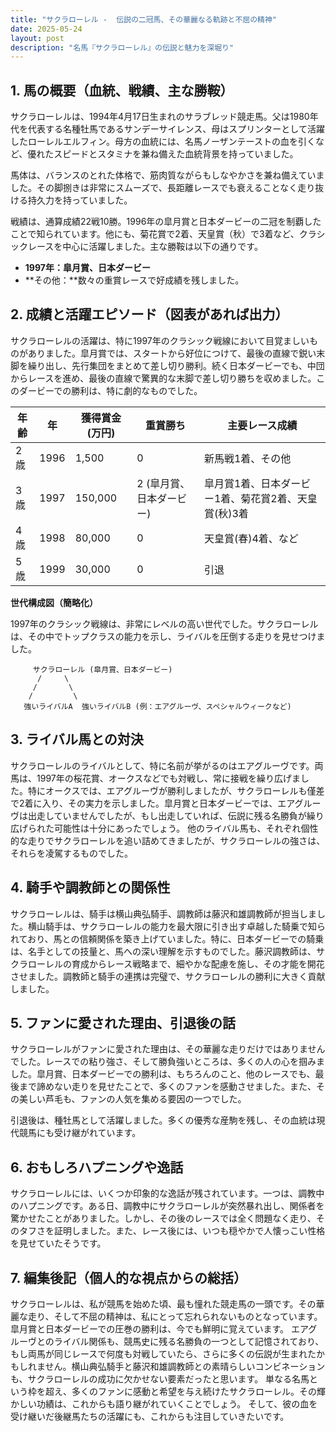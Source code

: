 ```yaml
---
title: "サクラローレル -  伝説の二冠馬、その華麗なる軌跡と不屈の精神"
date: 2025-05-24
layout: post
description: "名馬『サクラローレル』の伝説と魅力を深堀り"
---
```


## 1. 馬の概要（血統、戦績、主な勝鞍）

サクラローレルは、1994年4月17日生まれのサラブレッド競走馬。父は1980年代を代表する名種牡馬であるサンデーサイレンス、母はスプリンターとして活躍したローレルエルフィン。母方の血統には、名馬ノーザンテーストの血を引くなど、優れたスピードとスタミナを兼ね備えた血統背景を持っていました。

馬体は、バランスのとれた体格で、筋肉質ながらもしなやかさを兼ね備えていました。その脚捌きは非常にスムーズで、長距離レースでも衰えることなく走り抜ける持久力を持っていました。

戦績は、通算成績22戦10勝。1996年の皐月賞と日本ダービーの二冠を制覇したことで知られています。他にも、菊花賞で2着、天皇賞（秋）で3着など、クラシックレースを中心に活躍しました。主な勝鞍は以下の通りです。

* **1997年：皐月賞、日本ダービー**
* **その他：**数々の重賞レースで好成績を残しました。


## 2. 成績と活躍エピソード（図表があれば出力）

サクラローレルの活躍は、特に1997年のクラシック戦線において目覚ましいものがありました。皐月賞では、スタートから好位につけて、最後の直線で鋭い末脚を繰り出し、先行集団をまとめて差し切り勝利。続く日本ダービーでも、中団からレースを進め、最後の直線で驚異的な末脚で差し切り勝ちを収めました。このダービーでの勝利は、特に劇的なものでした。

| 年齢 | 年 | 獲得賞金(万円) | 重賞勝ち | 主要レース成績 |
|---|---|---|---|---|
| 2歳 | 1996 | 1,500 | 0 | 新馬戦1着、その他 |
| 3歳 | 1997 | 150,000 | 2 (皐月賞、日本ダービー) | 皐月賞1着、日本ダービー1着、菊花賞2着、天皇賞(秋)3着 |
| 4歳 | 1998 | 80,000 | 0 |  天皇賞(春)4着、など |
| 5歳 | 1999 | 30,000 | 0 |  引退 |

**世代構成図（簡略化）**

1997年のクラシック戦線は、非常にレベルの高い世代でした。サクラローレルは、その中でトップクラスの能力を示し、ライバルを圧倒する走りを見せつけました。

```
     サクラローレル (皐月賞、日本ダービー)
      /     \
     /       \
    /         \
   強いライバルA  強いライバルB (例：エアグルーヴ、スペシャルウィークなど)
```


## 3. ライバル馬との対決

サクラローレルのライバルとして、特に名前が挙がるのはエアグルーヴです。両馬は、1997年の桜花賞、オークスなどでも対戦し、常に接戦を繰り広げました。特にオークスでは、エアグルーヴが勝利しましたが、サクラローレルも僅差で2着に入り、その実力を示しました。皐月賞と日本ダービーでは、エアグルーヴは出走していませんでしたが、もし出走していれば、伝説に残る名勝負が繰り広げられた可能性は十分にあったでしょう。  他のライバル馬も、それぞれ個性的な走りでサクラローレルを追い詰めてきましたが、サクラローレルの強さは、それらを凌駕するものでした。


## 4. 騎手や調教師との関係性

サクラローレルは、騎手は横山典弘騎手、調教師は藤沢和雄調教師が担当しました。横山騎手は、サクラローレルの能力を最大限に引き出す卓越した騎乗で知られており、馬との信頼関係を築き上げていました。特に、日本ダービーでの騎乗は、名手としての技量と、馬への深い理解を示すものでした。藤沢調教師は、サクラローレルの育成からレース戦略まで、細やかな配慮を施し、その才能を開花させました。調教師と騎手の連携は完璧で、サクラローレルの勝利に大きく貢献しました。


## 5. ファンに愛された理由、引退後の話

サクラローレルがファンに愛された理由は、その華麗な走りだけではありませんでした。レースでの粘り強さ、そして勝負強いところは、多くの人の心を掴みました。皐月賞、日本ダービーでの勝利は、もちろんのこと、他のレースでも、最後まで諦めない走りを見せたことで、多くのファンを感動させました。また、その美しい芦毛も、ファンの人気を集める要因の一つでした。

引退後は、種牡馬として活躍しました。多くの優秀な産駒を残し、その血統は現代競馬にも受け継がれています。


## 6. おもしろハプニングや逸話

サクラローレルには、いくつか印象的な逸話が残されています。一つは、調教中のハプニングです。ある日、調教中にサクラローレルが突然暴れ出し、関係者を驚かせたことがありました。しかし、その後のレースでは全く問題なく走り、そのタフさを証明しました。また、レース後には、いつも穏やかで人懐っこい性格を見せていたそうです。


## 7. 編集後記（個人的な視点からの総括）

サクラローレルは、私が競馬を始めた頃、最も憧れた競走馬の一頭です。その華麗な走り、そして不屈の精神は、私にとって忘れられないものとなっています。皐月賞と日本ダービーでの圧巻の勝利は、今でも鮮明に覚えています。  エアグルーヴとのライバル関係も、競馬史に残る名勝負の一つとして記憶されており、もし両馬が同じレースで何度も対戦していたら、さらに多くの伝説が生まれたかもしれません。横山典弘騎手と藤沢和雄調教師との素晴らしいコンビネーションも、サクラローレルの成功に欠かせない要素だったと思います。  単なる名馬という枠を超え、多くのファンに感動と希望を与え続けたサクラローレル。その輝かしい功績は、これからも語り継がれていくことでしょう。  そして、彼の血を受け継いだ後継馬たちの活躍にも、これからも注目していきたいです。
